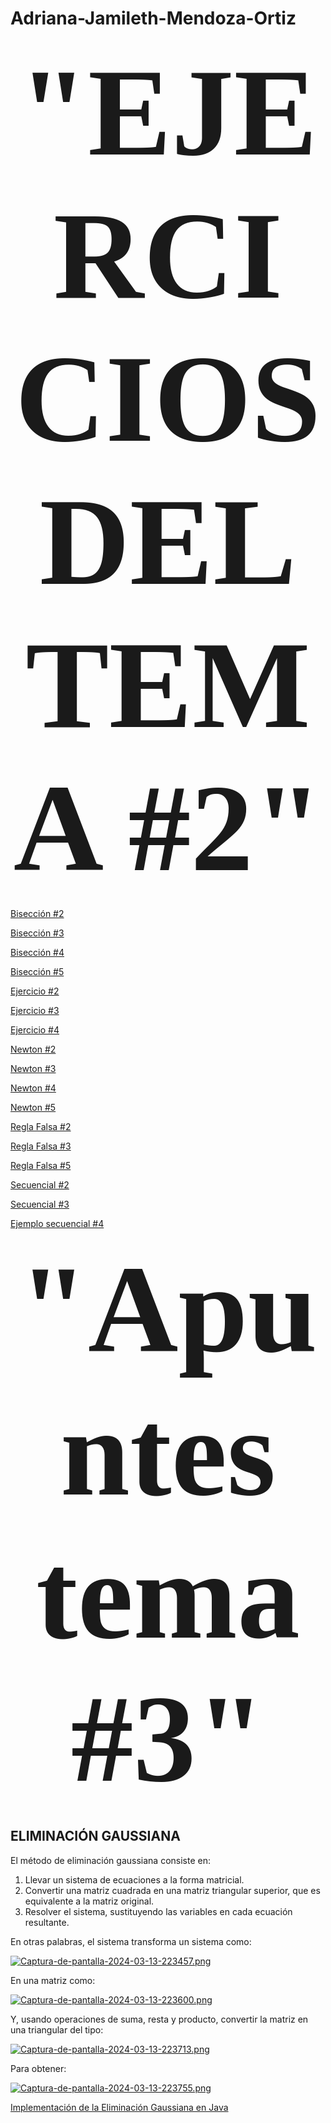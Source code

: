 # Adriana-Jamileth-Mendoza-Ortiz
<p align="center"><b><span style="font-family: Negrita; font-size: 200px;">"EJERCICIOS DEL TEMA #2"</span></b></p>

[Bisección #2](https://github.com/adrianaMendoza1/Adriana-Jamileth-Mendoza-Ortiz/blob/4528f5929dda57491257504bcff4ef674c95c96f/Bisecci%C3%B3n2)

[Bisección #3](https://github.com/adrianaMendoza1/Adriana-Jamileth-Mendoza-Ortiz/blob/b18deb2faa33452bc8a499617f38469146b504e2/Bisecci%C3%B3n3)

[Bisección #4](https://github.com/adrianaMendoza1/Adriana-Jamileth-Mendoza-Ortiz/blob/0a7a4227779b7f94ccc542b8af1d564bb6e264fb/Bisecci%C3%B3n4)

[Bisección #5](https://github.com/adrianaMendoza1/Adriana-Jamileth-Mendoza-Ortiz/blob/faeee8b343c17af2ce3539f609a66385ce7f3570/Bisecci%C3%B3n5)

[Ejercicio #2](https://github.com/adrianaMendoza1/Adriana-Jamileth-Mendoza-Ortiz/blob/a28d9f75a66e84e42a9f74034151857d9a32d5dc/Ejercicio2)

[Ejercicio #3](https://github.com/adrianaMendoza1/Adriana-Jamileth-Mendoza-Ortiz/blob/cab3e098500cbb2ca78298d6605dd4b7e5bf9666/Ejercicio3)

[Ejercicio #4](https://github.com/adrianaMendoza1/Adriana-Jamileth-Mendoza-Ortiz/blob/3aaf3c060e37bedea29478af3863acf698bdd69e/Ejercicio4)

[Newton #2](https://github.com/adrianaMendoza1/Adriana-Jamileth-Mendoza-Ortiz/blob/376debaa367c2e0f77dabc3e13fa202d4b349b05/Newton2)

[Newton #3](https://github.com/adrianaMendoza1/Adriana-Jamileth-Mendoza-Ortiz/blob/f2de5d688072f67427ca2ac09bbc9984b3e68213/Newton3)

[Newton #4](https://github.com/adrianaMendoza1/Adriana-Jamileth-Mendoza-Ortiz/blob/f08c866286e785a9674b38a1d5d4caeceb4929b9/Newton4)

[Newton #5](https://github.com/adrianaMendoza1/Adriana-Jamileth-Mendoza-Ortiz/blob/e85119e0246679ee3da633668ad14b8a09c46cae/Newton5)

[Regla Falsa #2](https://github.com/adrianaMendoza1/Adriana-Jamileth-Mendoza-Ortiz/blob/b66319f5f06141f8400d13f2b7bdc2fe7fa4bb6b/ReglaFalsa2)

[Regla Falsa #3](https://github.com/adrianaMendoza1/Adriana-Jamileth-Mendoza-Ortiz/blob/a15ed6fe2325253e7d32cb369a23b24617bbec5b/ReglaFalsa3)

[Regla Falsa #5](https://github.com/adrianaMendoza1/Adriana-Jamileth-Mendoza-Ortiz/blob/c9089cd3073689e0256b7abcf86df8bef17e6b1e/ReglaFalsa5)

[Secuencial #2](https://github.com/adrianaMendoza1/Adriana-Jamileth-Mendoza-Ortiz/blob/c5e0e5da74f28394cd177c0c0ef0cd6c927d7c1a/Secejr2)

[Secuencial #3](https://github.com/adrianaMendoza1/Adriana-Jamileth-Mendoza-Ortiz/blob/edb113f08f4b512c0325a0571b9af95dc0c0c395/Secejr3)

[Ejemplo secuencial #4](https://github.com/adrianaMendoza1/Adriana-Jamileth-Mendoza-Ortiz/blob/444402f2bf4d18cad23e21ec490e3d6f780b49c4/Secuencial%20%234)


<p align="center"><b><span style="font-family: Negrita; font-size: 200px;">"Apuntes tema #3"</span></b></p>

**ELIMINACIÓN GAUSSIANA**
---

El método de eliminación gaussiana consiste en:
1) Llevar un sistema de ecuaciones a la forma matricial.
2) Convertir una matriz cuadrada en una matriz triangular superior, que es equivalente a la matriz original.
3) Resolver el sistema, sustituyendo las variables en cada ecuación resultante.

En otras palabras, el sistema transforma un sistema como:

[![Captura-de-pantalla-2024-03-13-223457.png](https://i.postimg.cc/yNTLbCMX/Captura-de-pantalla-2024-03-13-223457.png)](https://postimg.cc/bGs0ZWNs)

En una matriz como:

[![Captura-de-pantalla-2024-03-13-223600.png](https://i.postimg.cc/pdVSxdY1/Captura-de-pantalla-2024-03-13-223600.png)](https://postimg.cc/TKS0Jfsr)

Y, usando operaciones de suma, resta y producto, convertir la matriz en una triangular del tipo:

[![Captura-de-pantalla-2024-03-13-223713.png](https://i.postimg.cc/qRwMqq9h/Captura-de-pantalla-2024-03-13-223713.png)](https://postimg.cc/8JFVnpkN)

Para obtener:

[![Captura-de-pantalla-2024-03-13-223755.png](https://i.postimg.cc/mrwGNqVK/Captura-de-pantalla-2024-03-13-223755.png)](https://postimg.cc/WDhKs5B7)



[Implementación de la Eliminación Gaussiana en Java](https://github.com/adrianaMendoza1/Adriana-Jamileth-Mendoza-Ortiz/blob/817479e8f9e1d3c37112a8a8af7ddf19fa1cd0ff/Imp_Elim_Gaussiana)
